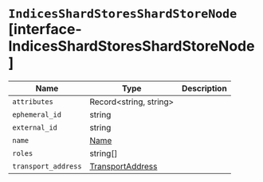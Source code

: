 # `IndicesShardStoresShardStoreNode` [interface-IndicesShardStoresShardStoreNode]

| Name | Type | Description |
| - | - | - |
| `attributes` | Record<string, string> | &nbsp; |
| `ephemeral_id` | string | &nbsp; |
| `external_id` | string | &nbsp; |
| `name` | [Name](./Name.md) | &nbsp; |
| `roles` | string[] | &nbsp; |
| `transport_address` | [TransportAddress](./TransportAddress.md) | &nbsp; |
